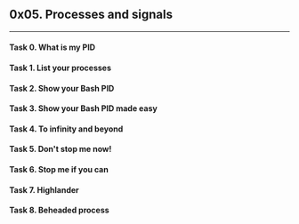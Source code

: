 ## 0x05. Processes and signals

---
#### Task 0. What is my PID
#### Task 1. List your processes
#### Task 2. Show your Bash PID
#### Task 3. Show your Bash PID made easy
#### Task 4. To infinity and beyond
#### Task 5. Don't stop me now!
#### Task 6. Stop me if you can
#### Task 7. Highlander
#### Task 8. Beheaded process

